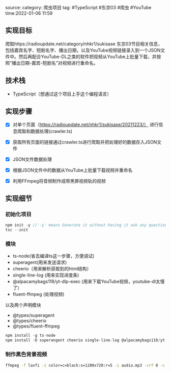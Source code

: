 source:
category: 爬虫项目
tag: #TypeScript #东京03 #爬虫 #YouTube
time:2022-01-06 11:59

## 实现目标

爬取https://radioupdate.net/category/nhkr1/sukisase 东京03节目相关信息，包括嘉宾名字、短剧名字、播出日期，以及YouTube视频链接录入到一个JSON文件中。然后再配合YouTube-DL之类的软件把视频从YouTube上批量下载，并按照“播出日期-嘉宾-短剧名”对视频进行重命名。

## 技术栈

- TypeScript（想通过这个项目上手这个编程语言）


## 实现步骤

- [x] 对单个页面（https://radioupdate.net/nhkr1/sukisase/20211223/） 进行信息爬取和数据处理(crawler.ts)
- [x] 获取所有页面的链接通过crawler.ts进行爬取并把处理好的数据存入JSON文件
- [x] JSON文件数据处理
- [x] 根据JSON文件中的数据从YouTube上批量下载视频并重命名
- [x] 利用FFmpeg将音频制作成带黑屏视频轨的视频


## 实现细节

### 初始化项目

```TypeScript
npm init -y //'-y' means Generate it without having it ask any questions
tsc --init
```

### 模块

-   ts-node(省去编译ts这一步骤，方便调试)
-   superagent(用来发送请求)
-   cheerio（用来解析获取到的html结构）
-   single-line-log (用来实现进度条)
-   @alpacamybags118/yt-dlp-exec (用来下载YouTube视频，youtube-dl太慢了）
-   fluent-ffmpeg (处理视频)

以及两个声明模块
-   @types/superagent
-   @types/cheerio
-   @types/fluent-ffmpeg

```TypeScript
npm install -g ts-node
npm install -D superangent cheerio single-line-log @alpacamybags118/yt-dlp-exec @types/superagent @types/cheerio @types/single-line-log fluent-ffmpeg @types/fluent-ffmpeg
```

### 制作黑色背景视频

```bash
ffmpeg -f lavfi -i color=c=black:s=1280x720:r=5 -i audio.mp3 -crf 0 -c:a copy -shortest output.mp4
```
